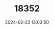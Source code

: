 ---
title: "18352"
category: "Propithecus tattersalli"
draft: false
date: 2024-02-22 13:03:50
languages:
  English: ["Tattersalli's Sifaka", "Golden-crowned Sifaka"]
  Malagasy: ["Ankomba malandy", "Simpona"]
  Spanish; Castilian: ["Indris Sifaca"]
  French: ["Propithèque de Tattersall"]
  German: ["Tattersall’s-Sifaka"]
---